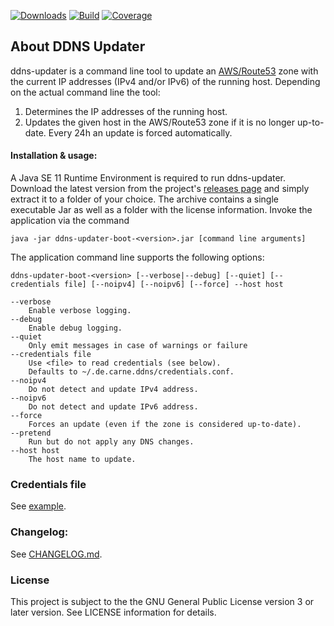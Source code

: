 [![Downloads](https://img.shields.io/github/downloads/hdecarne/ddns-updater/total.svg)](https://github.com/hdecarne-github/ddns-updater/releases)
[![Build](https://github.com/hdecarne-github/ddns-updater/actions/workflows/build-on-linux.yml/badge.svg)](https://github.com/hdecarne-github/ddns-updater/actions/workflows/build-on-linux.yml)
[![Coverage](https://sonarcloud.io/api/project_badges/measure?project=de.carne%3Addns-updater&metric=coverage)](https://sonarcloud.io/dashboard?id=de.carne%3Addns-updater)

## About DDNS Updater
ddns-updater is a command line tool to update an [AWS/Route53](https://aws.amazon.com/de/route53/) zone with the current IP addresses (IPv4 and/or IPv6) of the running host.
Depending on the actual command line the tool:
1. Determines the IP addresses of the running host.
2. Updates the given host in the AWS/Route53 zone if it is no longer up-to-date. Every 24h an update is forced automatically. 

#### Installation & usage:
A Java SE 11 Runtime Environment is required to run ddns-updater.
Download the latest version from the project's [releases page](https://github.com/hdecarne-github/ddns-updater/releases/latest) and simply extract it to a folder of your choice.
The archive contains a single executable Jar as well as a folder with the license information. Invoke the application via the command

```
java -jar ddns-updater-boot-<version>.jar [command line arguments]
```

The application command line supports the following options:
```
ddns-updater-boot-<version> [--verbose|--debug] [--quiet] [--credentials file] [--noipv4] [--noipv6] [--force] --host host

--verbose
	Enable verbose logging.
--debug
	Enable debug logging.
--quiet
	Only emit messages in case of warnings or failure
--credentials file
	Use <file> to read credentials (see below).
	Defaults to ~/.de.carne.ddns/credentials.conf.
--noipv4
	Do not detect and update IPv4 address.
--noipv6
	Do not detect and update IPv6 address.
--force
	Forces an update (even if the zone is considered up-to-date).
--pretend
	Run but do not apply any DNS changes.
--host host
	The host name to update.
```

### Credentials file
See [example](https://raw.githubusercontent.com/hdecarne/ddns-updater/master/src/test/resources/credentials.conf).

### Changelog:
See [CHANGELOG.md](https://raw.githubusercontent.com/hdecarne/ddns-updater/master/CHANGELOG.md).


### License
This project is subject to the the GNU General Public License version 3 or later version.
See LICENSE information for details.
